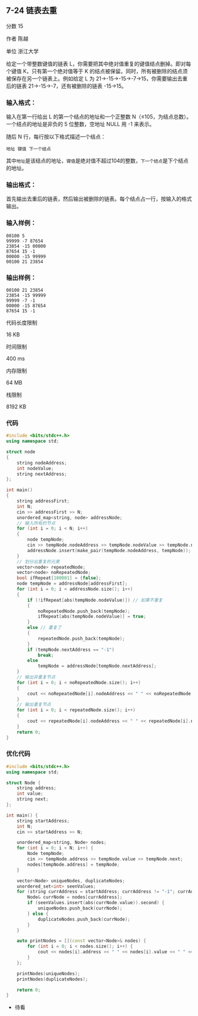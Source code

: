 ## **7-24 链表去重**

分数 15

作者 陈越

单位 浙江大学

给定一个带整数键值的链表 L，你需要把其中绝对值重复的键值结点删掉。即对每个键值 K，只有第一个绝对值等于 K 的结点被保留。同时，所有被删除的结点须被保存在另一个链表上。例如给定 L 为 21→-15→-15→-7→15，你需要输出去重后的链表 21→-15→-7，还有被删除的链表 -15→15。

### 输入格式：

输入在第一行给出 L 的第一个结点的地址和一个正整数 N（≤105，为结点总数）。一个结点的地址是非负的 5 位整数，空地址 NULL 用 -1 来表示。

随后 N 行，每行按以下格式描述一个结点：

```
地址 键值 下一个结点
```

其中`地址`是该结点的地址，`键值`是绝对值不超过104的整数，`下一个结点`是下个结点的地址。

### 输出格式：

首先输出去重后的链表，然后输出被删除的链表。每个结点占一行，按输入的格式输出。

### 输入样例：

```in
00100 5
99999 -7 87654
23854 -15 00000
87654 15 -1
00000 -15 99999
00100 21 23854
```

### 输出样例：

```out
00100 21 23854
23854 -15 99999
99999 -7 -1
00000 -15 87654
87654 15 -1
```

代码长度限制

16 KB

时间限制

400 ms

内存限制

64 MB

栈限制

8192 KB

### 代码

```c++
#include <bits/stdc++.h>
using namespace std;

struct node
{
    string nodeAddress;
    int nodeValue;
    string nextAddress;
};

int main()
{
    string addressFirst;
    int N;
    cin >> addressFirst >> N;
    unordered_map<string, node> addressNode;
    // 输入所有的节点
    for (int i = 0; i < N; i++)
    {
        node tempNode;
        cin >> tempNode.nodeAddress >> tempNode.nodeValue >> tempNode.nextAddress;
        addressNode.insert(make_pair(tempNode.nodeAddress, tempNode));
    }
    // 划分出重复的元素
    vector<node> repeatedNode;
    vector<node> noRepeatedNode;
    bool ifRepeat[100001] = {false};
    node tempNode = addressNode[addressFirst];
    for (int i = 0; i < addressNode.size(); i++)
    {
        if (!ifRepeat[abs(tempNode.nodeValue)]) // 如果不重复
        {
            noRepeatedNode.push_back(tempNode);
            ifRepeat[abs(tempNode.nodeValue)] = true;
        }
        else // 重复了
        {
            repeatedNode.push_back(tempNode);
        }
        if (tempNode.nextAddress == "-1")
            break;
        else
            tempNode = addressNode[tempNode.nextAddress];
    }
    // 输出非重复节点
    for (int i = 0; i < noRepeatedNode.size(); i++)
    {
        cout << noRepeatedNode[i].nodeAddress << " " << noRepeatedNode[i].nodeValue << " " << ((i == (noRepeatedNode.size() - 1)) ? "-1" : noRepeatedNode[i + 1].nodeAddress) << "\n";
    }
    // 输出重复节点
    for (int i = 0; i < repeatedNode.size(); i++)
    {
        cout << repeatedNode[i].nodeAddress << " " << repeatedNode[i].nodeValue << " " << ((i == (repeatedNode.size() - 1)) ? "-1" : repeatedNode[i + 1].nodeAddress) << "\n";
    }
    return 0;
}
```

### 优化代码

```c++
#include <bits/stdc++.h>
using namespace std;

struct Node {
    string address;
    int value;
    string next;
};

int main() {
    string startAddress;
    int N;
    cin >> startAddress >> N;

    unordered_map<string, Node> nodes;
    for (int i = 0; i < N; i++) {
        Node tempNode;
        cin >> tempNode.address >> tempNode.value >> tempNode.next;
        nodes[tempNode.address] = tempNode;
    }

    vector<Node> uniqueNodes, duplicateNodes;
    unordered_set<int> seenValues;
    for (string currAddress = startAddress; currAddress != "-1"; currAddress = nodes[currAddress].next) {
        Node& currNode = nodes[currAddress];
        if (seenValues.insert(abs(currNode.value)).second) {
            uniqueNodes.push_back(currNode);
        } else {
            duplicateNodes.push_back(currNode);
        }
    }

    auto printNodes = [](const vector<Node>& nodes) {
        for (int i = 0; i < nodes.size(); i++) {
            cout << nodes[i].address << " " << nodes[i].value << " " << ((i == nodes.size() - 1) ? "-1" : nodes[i + 1].address) << "\n";
        }
    };

    printNodes(uniqueNodes);
    printNodes(duplicateNodes);

    return 0;
}

```

- 待看